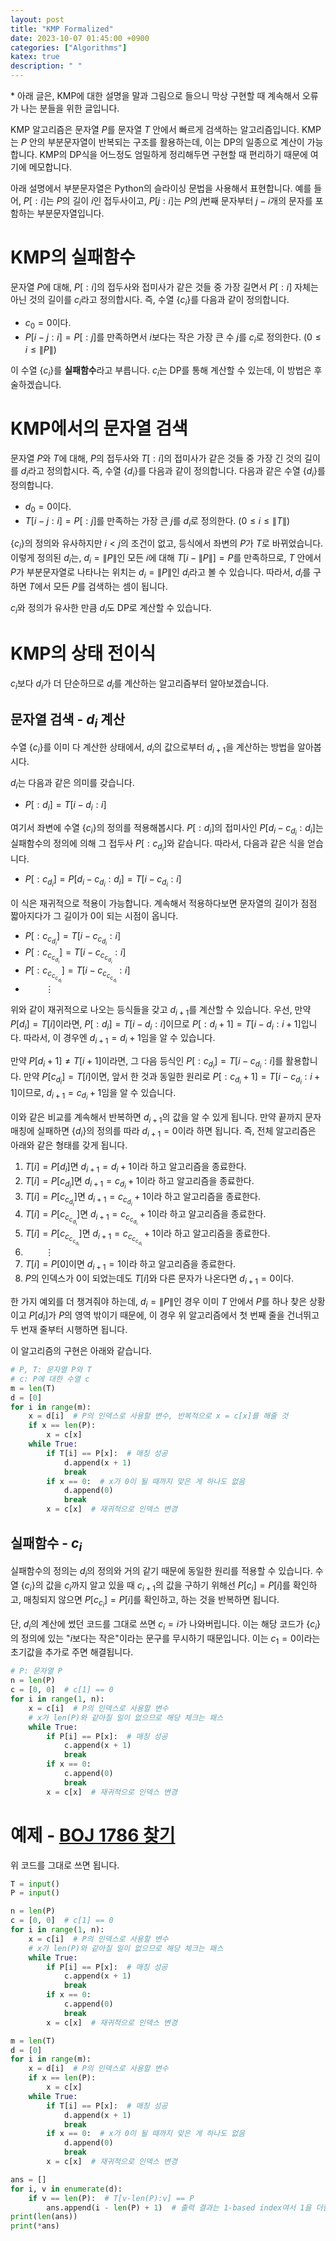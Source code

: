 ```yaml
---
layout: post
title: "KMP Formalized"
date: 2023-10-07 01:45:00 +0900
categories: ["Algorithms"]
katex: true
description: " "
---
```


\* 아래 글은, KMP에 대한 설명을 말과 그림으로 들으니 막상 구현할 때 계속해서 오류가 나는 분들을 위한 글입니다.

KMP 알고리즘은 문자열 $P$를 문자열 $T$ 안에서 빠르게 검색하는 알고리즘입니다. KMP는 $P$ 안의 부분문자열이 반복되는 구조를 활용하는데, 이는 DP의 일종으로 계산이 가능합니다. KMP의 DP식을 어느정도 엄밀하게 정리해두면 구현할 때 편리하기 때문에 여기에 메모합니다.

아래 설명에서 부분문자열은 Python의 슬라이싱 문법을 사용해서 표현합니다. 예를 들어, $P[:i]$는 $P$의 길이 $i$인 접두사이고, $P[j:i]$는 $P$의 $j$번째 문자부터 $j-i$개의 문자를 포함하는 부분문자열입니다.


# KMP의 실패함수

문자열 $P$에 대해, $P[:i]$의 접두사와 접미사가 같은 것들 중 가장 길면서 $P[:i]$ 자체는 아닌 것의 길이를 $c_i$라고 정의합시다. 즉, 수열 $\{c_i\}$를 다음과 같이 정의합니다.

- $c_0 = 0$이다.
- $P[i-j:i] = P[:j]$를 만족하면서 $i$보다는 작은 가장 큰 수 $j$를 $c_i$로 정의한다. ($0 \le i \le \left\| P \right\|$)

이 수열 $\{ c_i \}$를 **실패함수**라고 부릅니다. $c_i$는 DP를 통해 계산할 수 있는데, 이 방법은 후술하겠습니다.


# KMP에서의 문자열 검색

문자열 $P$와 $T$에 대해, $P$의 접두사와 $T[:i]$의 접미사가 같은 것들 중 가장 긴 것의 길이를 $d_i$라고 정의합시다. 즉, 수열 $\{d_i\}$를 다음과 같이 정의합니다.
다음과 같은 수열 $\{d_i\}$를 정의합니다.

- $d_0 = 0$이다.
- $T[i-j:i] = P[:j]$를 만족하는 가장 큰 $j$를 $d_i$로 정의한다. ($0 \le i \le \left\| T \right\|$)

$\{c_i\}$의 정의와 유사하지만 $i<j$의 조건이 없고, 등식에서 좌변의 $P$가 $T$로 바뀌었습니다. 이렇게 정의된 $d_i$는, $d_i = \left\| P \right\|$인 모든 $i$에 대해 $T[i - \left\| P \right\|] = P$를 만족하므로, $T$ 안에서 $P$가 부분문자열로 나타나는 위치는 $d_i = \left\| P \right\|$인 $d_i$라고 볼 수 있습니다. 따라서, $d_i$를 구하면 $T$에서 모든 $P$를 검색하는 셈이 됩니다.

$c_i$와 정의가 유사한 만큼 $d_i$도 DP로 계산할 수 있습니다.


# KMP의 상태 전이식

$c_i$보다 $d_i$가 더 단순하므로 $d_i$를 계산하는 알고리즘부터 알아보겠습니다.

## 문자열 검색 - $d_i$ 계산

수열 $\{c_i\}$를 이미 다 계산한 상태에서, $d_i$의 값으로부터 $d_{i+1}$을 계산하는 방법을 알아봅시다.

$d_i$는 다음과 같은 의미를 갖습니다.

- $P[:d_i] = T[i - d_i : i]$

여기서 좌변에 수열 $\{c_i\}$의 정의를 적용해봅시다. $P[:d_i]$의 접미사인 $P[d_i - c_{d_i}:d_i]$는 실패함수의 정의에 의해 그 접두사 $P[:c_{d_i}]$와 같습니다. 따라서, 다음과 같은 식을 얻습니다.

- $P[:c_{d_i}] = P[d_i - c_{d_i}:d_i] = T[i-c_{d_i}:i]$

이 식은 재귀적으로 적용이 가능합니다. 계속해서 적용하다보면 문자열의 길이가 점점 짧아지다가 그 길이가 $0$이 되는 시점이 옵니다.

- $P[:c_{c_{d_i}}] = T[i - c_{c_{d_i}}:i]$
- $P[:c_{c_{c_{d_i}}}] = T[i - c_{c_{c_{d_i}}}:i]$
- $P[:c_{c_{c_{c_{d_i}}}}] = T[i - c_{c_{c_{c_{d_i}}}}:i]$
- $\qquad \vdots$

위와 같이 재귀적으로 나오는 등식들을 갖고 $d_{i+1}$를 계산할 수 있습니다. 우선, 만약 $P[d_i] = T[i]$이라면, $P[:d_i] = T[i-d_i:i]$이므로 $P[: d_i+1] = T[i-d_i : i+1]$입니다. 따라서, 이 경우엔 $d_{i+1} = d_i+1$임을 알 수 있습니다.

만약 $P[d_i + 1] \ne T[i+1]$이라면, 그 다음 등식인 $P[:c_{d_i}] = T[i-c_{d_i}:i]$를 활용합니다. 만약 $P[c_{d_i}] = T[i]$이면, 앞서 한 것과 동일한 원리로 $P[:c_{d_i}+1] = T[i - c_{d_i} : i+1]$이므로, $d_{i+1} = c_{d_i}+1$임을 알 수 있습니다.

이와 같은 비교를 계속해서 반복하면 $d_{i+1}$의 값을 알 수 있게 됩니다. 만약 끝까지 문자 매칭에 실패하면 $\{d_i\}$의 정의를 따라 $d_{i+1} = 0$이라 하면 됩니다. 즉, 전체 알고리즘은 아래와 같은 형태를 갖게 됩니다.

1. $T[i] = P[d_i]$면 $d_{i+1} = d_i + 1$이라 하고 알고리즘을 종료한다.
2. $T[i] = P[c_{d_i}]$면 $d_{i+1} = c_{d_i} + 1$이라 하고 알고리즘을 종료한다.
2. $T[i] = P[c_{c_{d_i}}]$면 $d_{i+1} = c_{c_{d_i}} + 1$이라 하고 알고리즘을 종료한다.
2. $T[i] = P[c_{c_{c_{d_i}}}]$면 $d_{i+1} = c_{c_{c_{d_i}}} + 1$이라 하고 알고리즘을 종료한다.
2. $T[i] = P[c_{c_{c_{c_{d_i}}}}]$면 $d_{i+1} = c_{c_{c_{c_{d_i}}}} + 1$이라 하고 알고리즘을 종료한다.
3. $\qquad \vdots$
4. $T[i] = P[0]$이면 $d_{i+1} = 1$이라 하고 알고리즘을 종료한다.
5. $P$의 인덱스가 $0$이 되었는데도 $T[i]$와 다른 문자가 나온다면 $d_{i+1} = 0$이다.

한 가지 예외를 더 챙겨줘야 하는데, $d_i = \left\| P \right\|$인 경우 이미 $T$ 안에서 $P$를 하나 찾은 상황이고 $P[d_i]$가 $P$의 영역 밖이기 때문에, 이 경우 위 알고리즘에서 첫 번째 줄을 건너뛰고 두 번재 줄부터 시행하면 됩니다.

이 알고리즘의 구현은 아래와 같습니다.

```python
# P, T: 문자열 P와 T
# c: P에 대한 수열 c
m = len(T)
d = [0]
for i in range(m):
    x = d[i]  # P의 인덱스로 사용할 변수, 반복적으로 x = c[x]를 해줄 것
    if x == len(P):
        x = c[x]
    while True:
        if T[i] == P[x]:  # 매칭 성공
            d.append(x + 1)
            break
        if x == 0:  # x가 0이 될 때까지 맞은 게 하나도 없음
            d.append(0)
            break
        x = c[x]  # 재귀적으로 인덱스 변경
```

## 실패함수 - $c_i$

실패함수의 정의는 $d_i$의 정의와 거의 같기 때문에 동일한 원리를 적용할 수 있습니다. 수열 $\{c_i\}$의 값을 $c_i$까지 알고 있을 때 $c_{i+1}$의 값을 구하기 위해선 $P[c_i] = P[i]$를 확인하고, 매칭되지 않으면 $P[c_{c_i}] = P[i]$를 확인하고, 하는 것을 반복하면 됩니다.

단, $d_i$의 계산에 썼던 코드를 그대로 쓰면 $c_i = i$가 나와버립니다. 이는 해당 코드가 $\{c_i\}$의 정의에 있는 "$i$보다는 작은"이라는 문구를 무시하기 때문입니다. 이는 $c_1 = 0$이라는 초기값을 추가로 주면 해결됩니다.

```python
# P: 문자열 P
n = len(P)
c = [0, 0]  # c[1] == 0
for i in range(1, n):
    x = c[i]  # P의 인덱스로 사용할 변수
    # x가 len(P)와 같아질 일이 없으므로 해당 체크는 패스
    while True:
        if P[i] == P[x]:  # 매칭 성공
            c.append(x + 1)
            break
        if x == 0:
            c.append(0)
            break
        x = c[x]  # 재귀적으로 인덱스 변경
```


# 예제 - [BOJ 1786 찾기](https://www.acmicpc.net/problem/1786)

위 코드를 그대로 쓰면 됩니다.

```python
T = input()
P = input()

n = len(P)
c = [0, 0]  # c[1] == 0
for i in range(1, n):
    x = c[i]  # P의 인덱스로 사용할 변수
    # x가 len(P)와 같아질 일이 없으므로 해당 체크는 패스
    while True:
        if P[i] == P[x]:  # 매칭 성공
            c.append(x + 1)
            break
        if x == 0:
            c.append(0)
            break
        x = c[x]  # 재귀적으로 인덱스 변경

m = len(T)
d = [0]
for i in range(m):
    x = d[i]  # P의 인덱스로 사용할 변수
    if x == len(P):
        x = c[x]
    while True:
        if T[i] == P[x]:  # 매칭 성공
            d.append(x + 1)
            break
        if x == 0:  # x가 0이 될 때까지 맞은 게 하나도 없음
            d.append(0)
            break
        x = c[x]  # 재귀적으로 인덱스 변경

ans = []
for i, v in enumerate(d):
    if v == len(P):  # T[v-len(P):v] == P
        ans.append(i - len(P) + 1)  # 출력 결과는 1-based index여서 1을 더함
print(len(ans))
print(*ans)
```